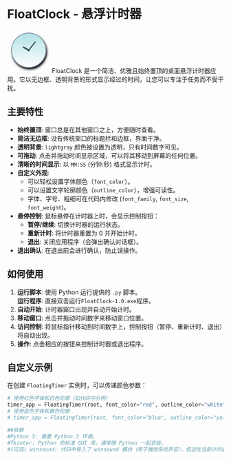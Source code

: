 # FloatClock - 悬浮计时器
<svg width="100" height="100" viewBox="0 0 100 100" xmlns="http://www.w3.org/2000/svg"><defs><linearGradient id="clockFaceGradient" x1="0%" y1="0%" x2="0%" y2="100%"><stop offset="0%" style="stop-color:#B0E0E6;stop-opacity:1" /><stop offset="100%" style="stop-color:#FFFFFF;stop-opacity:1" /></linearGradient><filter id="dropShadow" x="-30%" y="-30%" width="160%" height="160%"><feGaussianBlur in="SourceAlpha" stdDeviation="2.5"/><feOffset dx="2" dy="4" result="offsetblur"/><feComponentTransfer><feFuncA type="linear" slope="0.4"/></feComponentTransfer><feMerge><feMergeNode in="offsetblur"/><feMergeNode in="SourceGraphic"/></feMerge></filter></defs><g filter="url(#dropShadow)"><circle cx="50" cy="47" r="40" fill="url(#clockFaceGradient)" stroke="#778899" stroke-width="1.5"/><circle cx="50" cy="47" r="2.5" fill="#2F4F4F"/><line x1="50" y1="47" x2="38" y2="40" stroke="#2F4F4F" stroke-width="3.5" stroke-linecap="round"/><line x1="50" y1="47" x2="65" y2="28" stroke="#2F4F4F" stroke-width="2.5" stroke-linecap="round"/></g></svg>
FloatClock 是一个简洁、优雅且始终置顶的桌面悬浮计时器应用。它以无边框、透明背景的形式显示经过的时间，让您可以专注于任务而不受干扰。
## 主要特性
*   **始终置顶**: 窗口总是在其他窗口之上，方便随时查看。
*   **简洁无边框**: 没有传统窗口的标题栏和边框，界面干净。
*   **透明背景**: `lightgray` 颜色被设置为透明，只有时间数字可见。
*   **可拖动**: 点击并拖动时间显示区域，可以将其移动到屏幕的任何位置。
*   **清晰的时间显示**: 以 `MM:SS` (分钟:秒) 格式显示计时。
*   **自定义外观**:
    *   可以轻松设置字体颜色（`font_color`）。
    *   可以设置文字轮廓颜色（`outline_color`），增强可读性。
    *   字体、字号、粗细可在代码内修改 (`font_family`, `font_size`, `font_weight`)。
*   **悬停控制**: 鼠标悬停在计时器上时，会显示控制按钮：
    *   **暂停/继续**: 切换计时器的运行状态。
    *   **重新计时**: 将计时器重置为 0 并开始计时。
    *   **退出**: 关闭应用程序（会弹出确认对话框）。
*   **退出确认**: 在退出前会进行确认，防止误操作。
## 如何使用
1.  **运行脚本**: 使用 Python 运行提供的 `.py` 脚本。<br>
    **运行程序**: 直接双击运行`FloatClock-1.0.exe`程序。
2.  **自动开始**: 计时器窗口出现并自动开始计时。 
4.  **移动窗口**: 点击并拖动时间数字来移动窗口位置。 
6.  **访问控制**: 将鼠标指针移动到时间数字上，控制按钮（暂停、重新计时、退出）将自动出现。
8.  **操作**: 点击相应的按钮来控制计时器或退出程序。
## 自定义示例
在创建 `FloatingTimer` 实例时，可以传递颜色参数：
```python
# 使用红色字体和白色轮廓（如代码中示例）
timer_app = FloatingTimer(root, font_color="red", outline_color="white")
# 使用蓝色字体和黄色轮廓
# timer_app = FloatingTimer(root, font_color="blue", outline_color="yellow")

##依赖
#Python 3: 需要 Python 3 环境。
#Tkinter: Python 的标准 GUI 库，通常随 Python 一起安装。
#(可选) winsound: 代码中导入了 winsound 模块（用于播放系统声音），但这在当前计时器功能中并未使用。如果未来添加声音提示功能，则仅在 Windows 上有效。
